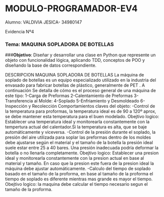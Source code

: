 # MODULO-PROGRAMADOR-EV4

Alumno: VALDIVIA JESICA- 34980147

Evidencia Nº4

### Tema: MAQUINA SOPLADORA DE BOTELLAS

###**Objetivo**: Diseñar y desarrollar una clase en Python que represente un objeto con funcionalidad
lógica, aplicando TDD, conceptos de POO y diseñando la base de datos correspondiente.

DESCRIPCION MAQUINA SOPLADORA DE BOTELLAS
La máquina de soplado de botellas es un equipo especializado utilizado en la industria del envasado para fabricar botellas de plástico, generalmente de PET . A continuación Se detalla
de cómo es el proceso general de una máquina de este tipo:
1-Carga de Preformas
2-Calentamiento de Preformas
3-Transferencia al Molde:
4-Soplado
5-Enfriamiento y Desmoldeado
6-Inspección y Recolección
Comportamientos claves del objeto:
-Control de la temperatura para proformas, la temperatura ideal es de 90 a 120º aprox, se debe mantener esta temperatura para el buen modelado.
 Obejtivo logico: Establecer una temperatura ideal y monitorearla constantemente con la tempertura actual del calentador.Si la temperatura es alta, que se baje automáticamente y viceversa.
-Control de la presión durante el soplado, la presión del aire utilizada para soplar las preformas dentro de los moldes debe ajustarse según el material 
y el tamaño de la botella la presión ideal suele estar entre 25 a 40 bares. Una presión inadecuada podría deformar la botella o no llenarla completamente.
 Obejtivo logico: Establecer una presion ideal y monitorearla constantemente con la presion actual en base al material y tamaño. En caso que la presion este fuera de la presion ideal la máquina debe 
 ajustar automáticamente.
-Calculo del tiempo de soplado basado en el tamaño de la proforma, en base al tamaño de la proforma el tiempo de soplado es diferente mientras mas grande es mayor el tiempo.
Obejtivo logico: la maquina debe calcular el tiempo necesario segun el tamaño de la proforma.
 



